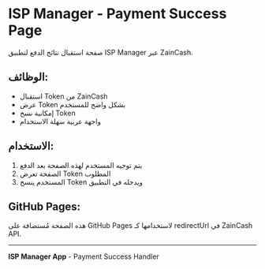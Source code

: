 # ISP Manager - Payment Success Page

صفحة استقبال نتائج الدفع لتطبيق ISP Manager عبر ZainCash.

## الوظائف:
- استقبال Token من ZainCash
- عرض Token بشكل واضح للمستخدم
- إمكانية نسخ Token
- واجهة عربية سهلة الاستخدام

## الاستخدام:
1. يتم توجيه المستخدم لهذه الصفحة بعد الدفع
2. الصفحة تعرض Token المطلوب
3. المستخدم ينسخ Token ويدخله في التطبيق

## GitHub Pages:
هذه الصفحة مُستضافة على GitHub Pages لاستخدامها كـ redirectUrl في ZainCash API.

---
**ISP Manager App** - Payment Success Handler
